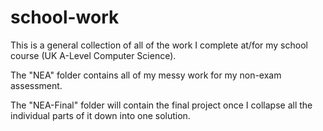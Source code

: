 # school-work

This is a general collection of all of the work I complete at/for my school course (UK A-Level Computer Science).

The "NEA" folder contains all of my messy work for my non-exam assessment.

The "NEA-Final" folder will contain the final project once I collapse all the individual parts of it down into one solution.
